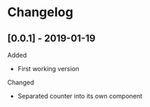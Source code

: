 # Changelog

## [0.0.1] - 2019-01-19

Added

- First working version

Changed

- Separated counter into its own component
